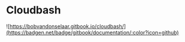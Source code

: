 # Cloudbash

![https://bobvandonselaar.gitbook.io/cloudbash/](https://badgen.net/badge/gitbook/documentation/:color?icon=github)

